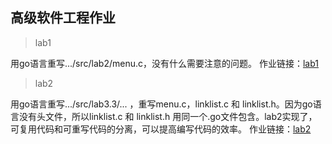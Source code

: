高级软件工程作业
---


> lab1

用go语言重写.../src/lab2/menu.c，没有什么需要注意的问题。
作业链接：[lab1](https://github.com/gdstzmy/se_menu/commit/dcfeefad8790a0c861dd00a3d62bd342941db79d)

>lab2

用go语言重写.../src/lab3.3/... ，重写menu.c，linklist.c 和 linklist.h。因为go语言没有头文件，所以linklist.c 和 linklist.h 用同一个.go文件包含。lab2实现了，可复用代码和可重写代码的分离，可以提高编写代码的效率。
作业链接：[lab2](https://github.com/gdstzmy/se_menu/commit/1a801e8b58c58cb8ac0f080266d4ae9bf5200757)
